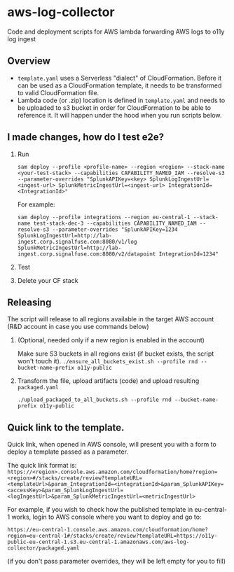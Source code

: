 # aws-log-collector
Code and deployment scripts for AWS lambda forwarding AWS logs to o11y log ingest

## Overview
* `template.yaml` uses a Serverless "dialect" of CloudFormation. Before it can be used as a CloudFormation template, it needs to be transformed to valid CloudFormation file.
* Lambda code (or .zip) location is defined in `template.yaml` and needs to be uploaded to s3 bucket in order for CloudFormation to be able to reference it. It will happen under the hood when you run scripts below.
 
## I made changes, how do I test e2e?
1. Run
    
    `sam deploy --profile <profile-name> --region <region> --stack-name <your-test-stack> --capabilities CAPABILITY_NAMED_IAM --resolve-s3 --parameter-overrides "SplunkAPIKey=<key> SplunkLogIngestUrl=<ingest-url> SplunkMetricIngestUrl=<ingest-url> IntegrationId=<IntegrationId>"`
    
    For example:
    
    `sam deploy --profile integrations --region eu-central-1 --stack-name test-stack-dec-3 --capabilities CAPABILITY_NAMED_IAM --resolve-s3 --parameter-overrides "SplunkAPIKey=1234 SplunkLogIngestUrl=http://lab-ingest.corp.signalfuse.com:8080/v1/log SplunkMetricIngestUrl=http://lab-ingest.corp.signalfuse.com:8080/v2/datapoint IntegrationId=1234"`
2. Test
3. Delete your CF stack

## Releasing
The script will release to all regions available in the target AWS account (R&D account in case you use commands below)

1. (Optional, needed only if a new region is enabled in the account) 

    Make sure S3 buckets in all regions exist (if bucket exists, the script won't touch it).
   `./ensure_all_buckets_exist.sh --profile rnd --bucket-name-prefix o11y-public`
   
2. Transform the file, upload artifacts (code) and upload resulting `packaged.yaml`

   `./upload_packaged_to_all_buckets.sh --profile rnd --bucket-name-prefix o11y-public`
   
## Quick link to the template.

Quick link, when opened in AWS console, will present you with a form to deploy a template passed as a parameter.

The quick link format is:
`https://<region>.console.aws.amazon.com/cloudformation/home?region=<region>#/stacks/create/review?templateURL=<templateUrl>&param_IntegrationId=<integrationId>&param_SplunkAPIKey=<accessKey>&param_SplunkLogIngestUrl=<logIngestUrl>&param_SplunkMetricIngestUrl=<metricIngestUrl>`

For example, if you wish to check how the published template in eu-central-1 works, login to AWS console where you want to deploy and go to:

`https://eu-central-1.console.aws.amazon.com/cloudformation/home?region=eu-central-1#/stacks/create/review?templateURL=https://o11y-public-eu-central-1.s3.eu-central-1.amazonaws.com/aws-log-collector/packaged.yaml`

(if you don't pass parameter overrides, they will be left empty for you to fill)
